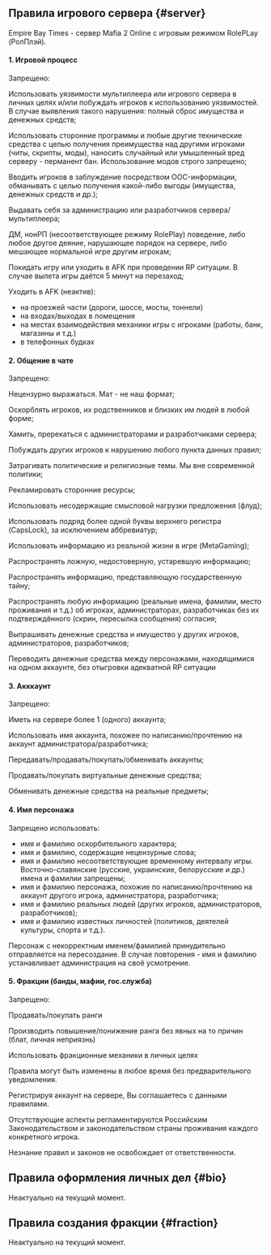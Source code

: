 ## Правила игрового сервера {#server}

Empire Bay Times - сервер Mafia 2 Online с игровым режимом RolePLay \(РолПлэй\).

#### 1. Игровой процесс

Запрещено:

Использовать уязвимости мультиплеера или игрового сервера в личных целях и/или побуждать игроков к использованию уязвимостей. В случае выявления такого нарушения: полный сброс имущества и денежных средств;

Использовать сторонние программы и любые другие технические средства с целью получения преимущества над другими игроками \(читы, скрипты, моды\), наносить случайный или умышленный вред серверу - перманент бан. Использование модов строго запрещено;

Вводить игроков в заблуждение посредством OOC-информации, обманывать с целью получения какой-либо выгоды (имущества, денежных средств и др.);

Выдавать себя за администрацию или разработчиков сервера/мультиплеера;

ДМ, нонРП \(несоответствующее режиму RolePlay\) поведение, либо любое другое деяние, нарушающее порядок на сервере, либо мешающее нормальной игре другим игрокам;

Покидать игру или уходить в AFK при проведении RP ситуации. В случае вылета игры даётся 5 минут на перезаход;

Уходить в AFK (неактив):
 - на проезжей части (дороги, шоссе, мосты, тоннели)
 - на входах/выходах в помещения
 - на местах взаимодействия механики игры с игроками (работы, банк, магазины и т.д.)
 - в телефонных будках

#### 2. Общение в чате

Запрещено:

Нецензурно выражаться. Мат - не наш формат;

Оскорблять игроков, их родственников и близких им людей в любой форме;

Хамить, пререкаться с администраторами и разработчиками сервера;

Побуждать других игроков к нарушению любого пункта данных правил;

Затрагивать политические и религиозные темы. Мы вне современной политики;

Рекламировать сторонние ресурсы;

Использовать несодержащие смысловой нагрузки предложения (флуд);

Использовать подряд более одной буквы верхнего регистра (CapsLock), за исключением аббревиатур;

Использовать информацию из реальной жизни в игре (MetaGaming);

Распространять ложную, недостоверную, устаревшую информацию;

Распространять информацию, представляющую государственную тайну;

Распространять любую информацию (реальные имена, фамилии, место проживания и т.д.) об игроках, администраторах, разработчиках без их подтверждённого (скрин, пересылка сообщения) согласия;

Выпрашивать денежные средства и имущество у других игроков, администраторов, разработчиков;

Переводить денежные средства между персонажами, находящимися на одном аккаунте, без отыгровки адекватной RP ситуации

#### 3. Акккаунт

Запрещено:

Иметь на сервере более 1 (одного) аккаунта;

Использовать имя аккаунта, похожее по написанию/прочтению на аккаунт администратора/разработчика;

Передавать/продавать/покупать/обменивать аккаунты;

Продавать/покупать виртуальные денежные средства;

Обменивать денежные средства на реальные предметы;


#### 4. Имя персонажа

Запрещено использовать:
- имя и фамилию оскорбительного характера;
- имя и фамилию, содержащие нецензурные слова;
- имя и фамилию несоответствующие временному интервалу игры. Восточно-славянские (русские, украинские, белорусские и др.) имена и фамилии запрещены;
- имя и фамилию персонажа, похожие по написанию/прочтению на аккаунт другого игрока, администратора, разработчика;
- имя и фамилию реальных людей (других игроков, администраторов, разработчиков);
- имя и фамилию известных личностей (политиков, деятелей культуры, спорта и т.д.).

Персонаж с некорректным именем/фамилией принудительно отправляется на пересоздание. В случае повторения - имя и фамилию устанавливает администрация на своё усмотрение.

#### 5. Фракции (банды, мафии, гос.служба)

Запрещено:

Продавать/покупать ранги

Производить повышение/понижение ранга без явных на то причин (блат, личная неприязнь)

Использовать фракционные механики в личных целях

Правила могут быть изменены в любое время без предварительного уведомления.

Регистрируя аккаунт на сервере, Вы соглашаетесь с данными правилами.

Отсутствующие аспекты регламентируются Российским Законодательством и законодательством страны проживания каждого конкретного игрока.

Незнание правил и законов не освобождает от ответственности.

## Правила оформления личных дел {#bio}

Неактуально на текущий момент.

## Правила создания фракции {#fraction}

Неактуально на текущий момент.
<!-- Информация находится [здесь](/dopinfo/createfraction.md). -->


